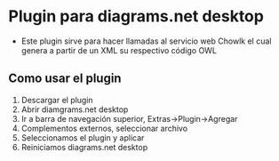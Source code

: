 # Plugin para diagrams.net desktop
- Este plugin sirve para hacer llamadas al servicio web Chowlk el cual genera a partir de un XML su respectivo código OWL
## Como usar el plugin
1. Descargar el plugin
2. Abrir diamgrams.net desktop
3. Ir a barra de navegación superior, Extras->Plugin->Agregar
4. Complementos externos, seleccionar archivo
5. Seleccionamos el plugin y aplicar
6. Reiniciamos diagrams.net desktop
